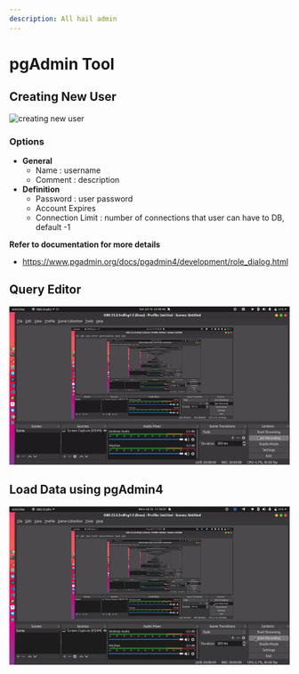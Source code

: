```yaml
---
description: All hail admin
---
```


# pgAdmin Tool

## Creating New User

![creating new user](../.gitbook/assets/create\_user.gif)

### **Options**

* **General**
  * Name : username
  * Comment : description
* **Definition**
  * Password : user password
  * Account Expires
  * Connection Limit : number of connections that user can have to DB, default -1

**Refer to documentation for more details**

- https://www.pgadmin.org/docs/pgadmin4/development/role_dialog.html

## Query Editor

![create multiple query editor](../.gitbook/assets/query-editor.gif)

## Load Data using pgAdmin4

![loading data](../.gitbook/assets/output.gif)
